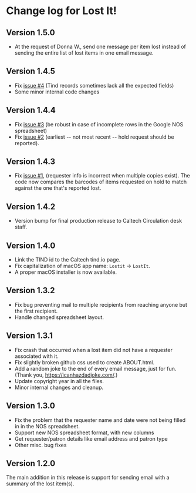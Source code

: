 Change log for Lost It!
=======================

Version 1.5.0
-------------

* At the request of Donna W., send one message per item lost instead of sending the entire list of lost items in one email message.


Version 1.4.5
-------------

* Fix [issue #4](https://github.com/caltechlibrary/lostit/issues/3) (Tind records sometimes lack all the expected fields)
* Some minor internal code changes


Version 1.4.4
-------------

* Fix [issue #3](https://github.com/caltechlibrary/lostit/issues/3) (be robust in case of incomplete rows in the Google NOS spreadsheet)
* Fix [issue #2](https://github.com/caltechlibrary/lostit/issues/2) 
(earliest -- not most recent -- hold request should be reported). 


Version 1.4.3
-------------

* Fix [issue #1](https://github.com/caltechlibrary/lostit/issues/1), (requester info is incorrect when multiple copies exist). The code now compares the barcodes of items requested on hold to match against the one that's reported lost.


Version 1.4.2
-------------

* Version bump for final production release to Caltech Circulation desk staff.

Version 1.4.0
-------------

* Link the TIND id to the Caltech tind.io page.
* Fix capitalization of macOS app name: `Lostit` ->  `LostIt`.
* A proper macOS installer is now available.

Version 1.3.2
-------------

* Fix bug preventing mail to multiple recipients from reaching anyone but the first recipient.
* Handle changed spreadsheet layout.


Version 1.3.1
-------------

* Fix crash that occurred when a lost item did not have a requester associated with it.
* Fix slightly broken github css used to create ABOUT.html.
* Add a random joke to the end of every email message, just for fun.  (Thank you, https://icanhazdadjoke.com/.)
* Update copyright year in all the files. 
* Minor internal changes and cleanup.


Version 1.3.0
-------------

* Fix the problem that the requester name and date were not being filled in in the NOS spreadsheet.
* Support new NOS spreadsheet format, with new columns
* Get requester/patron details like email address and patron type
* Other misc. bug fixes


Version 1.2.0
-------------

The main addition in this release is support for sending email with a summary of the lost item(s).

